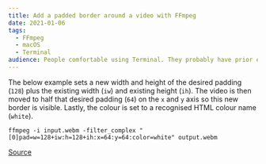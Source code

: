 ```yaml
---
title: Add a padded border around a video with FFmpeg
date: 2021-01-06
tags:
  - FFmpeg
  - macOS
  - Terminal
audience: People comfortable using Terminal. They probably have prior experience with FFmpeg or similar.
---
```


The below example sets a new width and height of the desired padding (`128`) plus the existing width (`iw`) and existing height (`ih`). The video is then moved to half that desired padding (`64`) on the `x` and `y` axis so this new border is visible. Lastly, the colour is set to a recognised HTML colour name (`white`).

```shell
ffmpeg -i input.webm -filter_complex "[0]pad=w=128+iw:h=128+ih:x=64:y=64:color=white" output.webm
```

[Source](https://stackoverflow.com/a/56179969/2009441)
